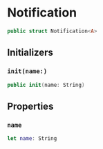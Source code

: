 # Notification

``` swift
public struct Notification<A>
```

## Initializers

### `init(name:​)`

``` swift
public init(name:​ String)
```

## Properties

### `name`

``` swift
let name:​ String
```
